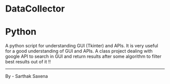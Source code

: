 # DataCollector
# Python
A python script for understanding GUI (Tkinter) and APIs. It is very useful for a good understanding of GUI and APIs. A class project dealing with google API to search in GUI and return results after some algorithm to filter best results out of it !!
________________________________________________________
By - Sarthak Saxena
